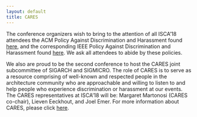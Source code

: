 ```yaml
---
layout: default
title: CARES 
---
```


<p>The conference organizers wish to bring to the attention of all ISCA’18 attendees the ACM Policy Against Discrimination and Harassment 
found <a href="https://www.acm.org/special-interest-groups/volunteer-resources/officers-manual/policy-against-discrimination-and-harassment" target="_blank">here</a>,
and the corresponding IEEE Policy Against Discrimination and Harassment found <a href="https://www.ieee.org/content/dam/ieee-org/ieee/web/org/about/whatis/nondiscrimination.pdf" target="_blank">here</a>. 
We ask all attendees to abide by these policies.</p>

<p>
We also are proud to be the second conference to host the CARES joint subcommittee of SIGARCH and SIGMICRO. The role of CARES is to serve as a resource comprising of well-known and respected people in the architecture community who are approachable and willing to listen to and help people who experience discrimination or harassment at our events. The CARES representatives at ISCA’18 will be: Margaret Martonosi (CARES co-chair), Lieven Eeckhout, and Joel Emer. For more information about CARES, please click <a href="https://www.sigarch.org/benefit/cares/" target="_blank">here</a>.
</p>
